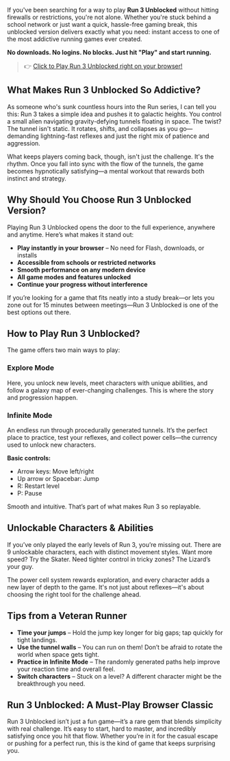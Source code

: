 If you've been searching for a way to play **Run 3 Unblocked** without hitting firewalls or restrictions, you're not alone. Whether you're stuck behind a school network or just want a quick, hassle-free gaming break, this unblocked version delivers exactly what you need: instant access to one of the most addictive running games ever created.

**No downloads. No logins. No blocks. Just hit "Play" and start running.**
> 👉 [Click to Play Run 3 Unblocked right on your browser!](https://1kb.link/3nMxX6)

## What Makes Run 3 Unblocked So Addictive?

As someone who's sunk countless hours into the Run series, I can tell you this: Run 3 takes a simple idea and pushes it to galactic heights. You control a small alien navigating gravity-defying tunnels floating in space. The twist? The tunnel isn't static. It rotates, shifts, and collapses as you go—demanding lightning-fast reflexes and just the right mix of patience and aggression.

What keeps players coming back, though, isn't just the challenge. It's the rhythm. Once you fall into sync with the flow of the tunnels, the game becomes hypnotically satisfying—a mental workout that rewards both instinct and strategy.

## Why Should You Choose Run 3 Unblocked Version?

Playing Run 3 Unblocked opens the door to the full experience, anywhere and anytime. Here’s what makes it stand out:

* **Play instantly in your browser** – No need for Flash, downloads, or installs
* **Accessible from schools or restricted networks**
* **Smooth performance on any modern device**
* **All game modes and features unlocked**
* **Continue your progress without interference**

If you’re looking for a game that fits neatly into a study break—or lets you zone out for 15 minutes between meetings—Run 3 Unblocked is one of the best options out there.

## How to Play Run 3 Unblocked?

The game offers two main ways to play:

### **Explore Mode**

Here, you unlock new levels, meet characters with unique abilities, and follow a galaxy map of ever-changing challenges. This is where the story and progression happen.

### **Infinite Mode**

An endless run through procedurally generated tunnels. It’s the perfect place to practice, test your reflexes, and collect power cells—the currency used to unlock new characters.

**Basic controls:**

* Arrow keys: Move left/right
* Up arrow or Spacebar: Jump
* R: Restart level
* P: Pause

Smooth and intuitive. That’s part of what makes Run 3 so replayable.

## Unlockable Characters & Abilities

If you’ve only played the early levels of Run 3, you’re missing out. There are 9 unlockable characters, each with distinct movement styles. Want more speed? Try the Skater. Need tighter control in tricky zones? The Lizard’s your guy.

The power cell system rewards exploration, and every character adds a new layer of depth to the game. It's not just about reflexes—it's about choosing the right tool for the challenge ahead.

## Tips from a Veteran Runner

* **Time your jumps** – Hold the jump key longer for big gaps; tap quickly for tight landings.
* **Use the tunnel walls** – You can run on them! Don’t be afraid to rotate the world when space gets tight.
* **Practice in Infinite Mode** – The randomly generated paths help improve your reaction time and overall feel.
* **Switch characters** – Stuck on a level? A different character might be the breakthrough you need.

## Run 3 Unblocked: A Must-Play Browser Classic

Run 3 Unblocked isn’t just a fun game—it’s a rare gem that blends simplicity with real challenge. It’s easy to start, hard to master, and incredibly satisfying once you hit that flow. Whether you’re in it for the casual escape or pushing for a perfect run, this is the kind of game that keeps surprising you.
